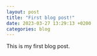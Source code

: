 ```yaml
---
layout: post
title: "First blog post!"
date: 2023-03-27 13:29:13 +0200
categories: blog
---
```


This is my first blog post.
